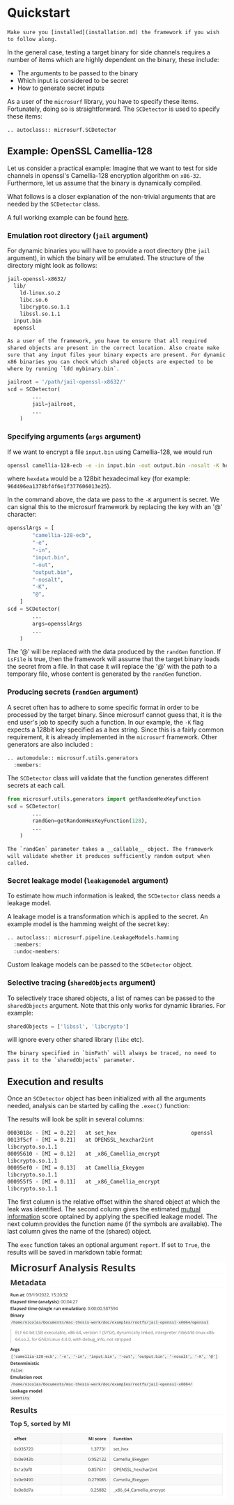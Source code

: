 # Quickstart

```{note}
Make sure you [installed](installation.md) the framework if you wish to follow along.
```

In the general case, testing a target binary for side channels requires a number of items which are highly dependent on the binary, these include:

- The arguments to be passed to the binary
- Which input is considered to be secret
- How to generate secret inputs

As a user of the `microsurf` library, you have to specify these items. Fortunately, doing so is straightforward. The `SCDetector` is used to specify these items:

```{eval-rst}
.. autoclass:: microsurf.SCDetector

```

## Example: OpenSSL Camellia-128

Let us consider a practical example: Imagine that we want to test for side channels in openssl's Camellia-128 encryption algorithm on `x86-32`. Furthermore, let us assume that the binary is dynamically compiled. 

What follows is a closer explanation of the non-trivial arguments that are needed by the `SCDetector` class.

A full working example can be found [here](examples/openssl-camellia-128.py).

### Emulation root directory (`jail` argument)

For dynamic binaries you will have to provide a root directory (the `jail` argument), in which the binary will be emulated. The structure of the directory might look as follows:

```
jail-openssl-x8632/
  lib/
    ld-linux.so.2
    libc.so.6
    libcrypto.so.1.1
    libssl.so.1.1
  input.bin
  openssl
```

```{note}
As a user of the framework, you have to ensure that all required shared objects are present in the correct location. Also create make sure that any input files your binary expects are present. For dynamic x86 binaries you can check which shared objects are expected to be where by running `ldd mybinary.bin`.
```


```python
jailroot = '/path/jail-openssl-x8632/'
scd = SCDetector(
        ...
        jail=jailroot,
        ...
    )
```

### Specifying arguments (`args` argument)

If we want to encrypt a file `input.bin` using Camellia-128, we would run

```bash
openssl camellia-128-ecb -e -in input.bin -out output.bin -nosalt -K hexdata
```

where `hexdata` would be a 128bit hexadecimal key (for example: `96d496ea1378bf4f6e1f377606013e25`).

In the command above, the data we pass to the `-K` argument is secret. We can signal this to the microsurf framework by replacing the key with an '@' character:

```python
opensslArgs = [
        "camellia-128-ecb",
        "-e",
        "-in",
        "input.bin",
        "-out",
        "output.bin",
        "-nosalt",
        "-K",
        "@",
    ]
scd = SCDetector(
        ...
        args=opensslArgs
        ...
    )
```

The '@' will be replaced with the data produced by the `randGen` function. If `isFile` is true, then the framework will assume that the target binary loads the secret from a file. In that case it will replace the '@' with the path to a temporary file, whose content is generated by the `randGen` function.

### Producing secrets (`randGen` argument)

A secret often has to adhere to some specific format in order to be processed by the target binary. Since microsurf cannot guess that, it is the end user's job to specify such a function. In our example, the `-K` flag expects a 128bit key specified as a hex string. Since this is a fairly common requirement, it is already implemented in the `microsurf` framework. Other generators are also included :

```{eval-rst}
.. automodule:: microsurf.utils.generators
  :members:
```

The `SCDetector` class will validate that the function generates different secrets at each call.

```python
from microsurf.utils.generators import getRandomHexKeyFunction
scd = SCDetector(
        ...
        randGen=getRandomHexKeyFunction(128),
        ...
    )
```

```{note}
The `randGen` parameter takes a __callable__ object. The framework will validate whether it produces sufficiently random output when called.
```

### Secret leakage model (`leakagemodel` argument)

To estimate how *much* information is leaked, the `SCDetector` class needs a leakage model.

A leakage model is a transformation which is applied to the secret. An example model is the hamming weight of the secret key:

```{eval-rst}
.. autoclass:: microsurf.pipeline.LeakageModels.hamming
  :members:
  :undoc-members:
```

Custom leakage models can be passed to the `SCDetector` object.

### Selective tracing (`sharedObjects` argument)

To selectively trace shared objects, a list of names can be passed to the `sharedObjects` argument. Note that this only works for dynamic libraries. For example:

```python
sharedObjects = ['libssl', 'libcrypto']
```

will ignore every other shared library (`libc` etc).

```{note}
The binary specified in `binPath` will always be traced, no need to pass it to the `sharedObjects` parameter.
```

## Execution and results

Once an `SCDetector` object has been initialized with all the arguments needed, analysis can be started by calling the `.exec()` function:

The results will look be split in several columns:

```
0003018c - [MI = 0.22]   at set_hex                        openssl
0013f5cf - [MI = 0.21]   at OPENSSL_hexchar2int            libcrypto.so.1.1
00095610 - [MI = 0.12]   at _x86_Camellia_encrypt          libcrypto.so.1.1
00095ef0 - [MI = 0.13]   at Camellia_Ekeygen               libcrypto.so.1.1
000955f5 - [MI = 0.11]   at _x86_Camellia_encrypt          libcrypto.so.1.1
```

The first column is the relative offset within the shared object at which the leak was identified. The second column gives the estimated [mutual information](https://en.wikipedia.org/wiki/Mutual_information) score optained by applying the specified leakage model. The next column provides the function name (if the symbols are available). The last column gives the name of the (shared) object.

The `exec` function takes an optional argument `report`. If set to `True`, the results will be saved in markdown table format:

![Microsurf markdown results](figures/sampleRes.png)
